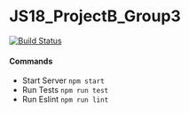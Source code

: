 # JS18_ProjectB_Group3

[![Build Status](https://travis-ci.org/Rostlab/JS18_ProjectB_Group3.svg?branch=develop)](https://travis-ci.org/Rostlab/JS18_ProjectB_Group3)

#### Commands

* Start Server ```npm start```
* Run Tests ```npm run test```
* Run Eslint ```npm run lint```
